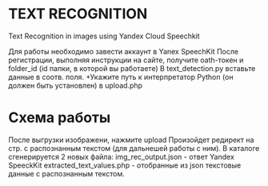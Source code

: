 # TEXT RECOGNITION
Text Recognition in images using Yandex Cloud Speechkit

Для работы необходимо завести аккаунт в Yanex SpeechKit
После регистрации, выполняя инструкции на сайте, получите oath-токен и folder_id (id папки, в которой вы работаете)
В text_detection.py вставьте данные в соотв. поля. 
+Укажите путь к интерпретатор Python (он должен быть установлен) в upload.php

# Схема работы

После выгрузки изображени, нажмите upload
Произойдет редирект на стр. с распознанным текстом (для дальнешей работы с ним).
В каталоге сгенерируется 2 новых файла:
img_rec_output.json - ответ Yandex SpeeckKit
extracted_text_values.php - отобранные из json текстовые данные с распознанным текстом.

